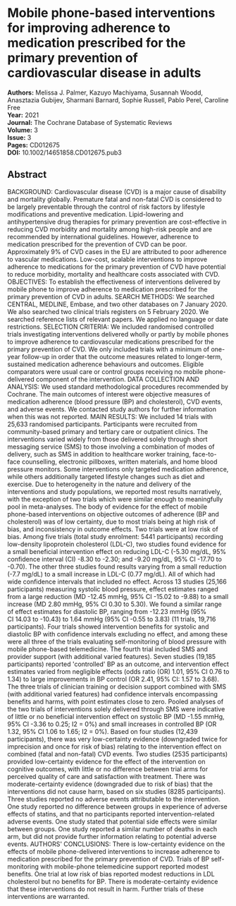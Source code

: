 # Mobile phone-based interventions for improving adherence to medication prescribed for the primary prevention of cardiovascular disease in adults

**Authors:** Melissa J. Palmer, Kazuyo Machiyama, Susannah Woodd, Anasztazia Gubijev, Sharmani Barnard, Sophie Russell, Pablo Perel, Caroline Free  
**Year:** 2021  
**Journal:** The Cochrane Database of Systematic Reviews  
**Volume:** 3  
**Issue:** 3  
**Pages:** CD012675  
**DOI:** 10.1002/14651858.CD012675.pub3  

## Abstract
BACKGROUND: Cardiovascular disease (CVD) is a major cause of disability and mortality globally. Premature fatal and non-fatal CVD is considered to be largely preventable through the control of risk factors by lifestyle modifications and preventive medication. Lipid-lowering and antihypertensive drug therapies for primary prevention are cost-effective in reducing CVD morbidity and mortality among high-risk people and are recommended by international guidelines. However, adherence to medication prescribed for the prevention of CVD can be poor. Approximately 9% of CVD cases in the EU are attributed to poor adherence to vascular medications. Low-cost, scalable interventions to improve adherence to medications for the primary prevention of CVD have potential to reduce morbidity, mortality and healthcare costs associated with CVD.
OBJECTIVES: To establish the effectiveness of interventions delivered by mobile phone to improve adherence to medication prescribed for the primary prevention of CVD in adults.
SEARCH METHODS: We searched CENTRAL, MEDLINE, Embase, and two other databases on 7 January 2020. We also searched two clinical trials registers on 5 February 2020. We searched reference lists of relevant papers. We applied no language or date restrictions.
SELECTION CRITERIA: We included randomised controlled trials investigating interventions delivered wholly or partly by mobile phones to improve adherence to cardiovascular medications prescribed for the primary prevention of CVD. We only included trials with a minimum of one-year follow-up in order that the outcome measures related to longer-term, sustained medication adherence behaviours and outcomes. Eligible comparators were usual care or control groups receiving no mobile phone-delivered component of the intervention.
DATA COLLECTION AND ANALYSIS: We used standard methodological procedures recommended by Cochrane. The main outcomes of interest were objective measures of medication adherence (blood pressure (BP) and cholesterol), CVD events, and adverse events. We contacted study authors for further information when this was not reported.
MAIN RESULTS: We included 14 trials with 25,633 randomised participants. Participants were recruited from community-based primary and tertiary care or outpatient clinics. The interventions varied widely from those delivered solely through short messaging service (SMS) to those involving a combination of modes of delivery, such as SMS in addition to healthcare worker training, face-to-face counselling, electronic pillboxes, written materials, and home blood pressure monitors. Some interventions only targeted medication adherence, while others additionally targeted lifestyle changes such as diet and exercise. Due to heterogeneity in the nature and delivery of the interventions and study populations, we reported most results narratively, with the exception of two trials which were similar enough to meaningfully pool in meta-analyses. The body of evidence for the effect of mobile phone-based interventions on objective outcomes of adherence (BP and cholesterol) was of low certainty, due to most trials being at high risk of bias, and inconsistency in outcome effects. Two trials were at low risk of bias. Among five trials (total study enrolment: 5441 participants) recording low-density lipoprotein cholesterol (LDL-C), two studies found evidence for a small beneficial intervention effect on reducing LDL-C (-5.30 mg/dL, 95% confidence interval (CI) -8.30 to -2.30; and -9.20 mg/dL, 95% CI -17.70 to -0.70). The other three studies found results varying from a small reduction (-7.7 mg/dL) to a small increase in LDL-C (0.77 mg/dL). All of which had wide confidence intervals that included no effect. Across 13 studies (25,166 participants) measuring systolic blood pressure, effect estimates ranged from a large reduction (MD -12.45 mmHg, 95% CI -15.02 to -9.88) to a small increase (MD 2.80 mmHg, 95% CI 0.30 to 5.30). We found a similar range of effect estimates for diastolic BP, ranging from -12.23 mmHg (95% CI 14.03 to -10.43) to 1.64 mmHg (95% CI -0.55 to 3.83) (11 trials, 19,716 participants). Four trials showed intervention benefits for systolic and diastolic BP with confidence intervals excluding no effect, and among these were all three of the trials evaluating self-monitoring of blood pressure with mobile phone-based telemedicine. The fourth trial included SMS and provider support (with additional varied features). Seven studies (19,185 participants) reported 'controlled' BP as an outcome, and intervention effect estimates varied from negligible effects (odds ratio (OR) 1.01, 95% CI 0.76 to 1.34) to large improvements in BP control (OR 2.41, 95% CI: 1.57 to 3.68). The three trials of clinician training or decision support combined with SMS (with additional varied features) had confidence intervals encompassing benefits and harms, with point estimates close to zero. Pooled analyses of the two trials of interventions solely delivered through SMS were indicative of little or no beneficial intervention effect on systolic BP (MD -1.55 mmHg, 95% CI -3.36 to 0.25; I2 = 0%) and small increases in controlled BP (OR 1.32, 95% CI 1.06 to 1.65; I2 = 0%). Based on four studies (12,439 participants), there was very low-certainty evidence (downgraded twice for imprecision and once for risk of bias) relating to the intervention effect on combined (fatal and non-fatal) CVD events. Two studies (2535 participants) provided low-certainty evidence for the effect of the intervention on cognitive outcomes, with little or no difference between trial arms for perceived quality of care and satisfaction with treatment. There was moderate-certainty evidence (downgraded due to risk of bias) that the interventions did not cause harm, based on six studies (8285 participants). Three studies reported no adverse events attributable to the intervention. One study reported no difference between groups in experience of adverse effects of statins, and that no participants reported intervention-related adverse events. One study stated that potential side effects were similar between groups. One study reported a similar number of deaths in each arm, but did not provide further information relating to potential adverse events.
AUTHORS' CONCLUSIONS: There is low-certainty evidence on the effects of mobile phone-delivered interventions to increase adherence to medication prescribed for the primary prevention of CVD. Trials of BP self-monitoring with mobile-phone telemedicine support reported modest benefits. One trial at low risk of bias reported modest reductions in LDL cholesterol but no benefits for BP. There is moderate-certainty evidence that these interventions do not result in harm. Further trials of these interventions are warranted.

